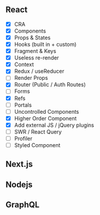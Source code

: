 ## React

- [x] CRA
- [x] Components
- [x] Props & States
- [x] Hooks (built in + custom)
- [x] Fragment & Keys
- [x] Useless re-render
- [x] Context
- [x] Redux / useReducer
- [ ] Render Props
- [x] Router (Public / Auth Routes)
- [ ] Forms
- [x] Refs
- [ ] Portals
- [ ] Uncontrolled Components
- [x] Higher Order Component
- [x] Add external JS / jQuery plugins
- [ ] SWR / React Query
- [ ] Profiler
- [ ] Styled Component

## Next.js

## Nodejs

## GraphQL
